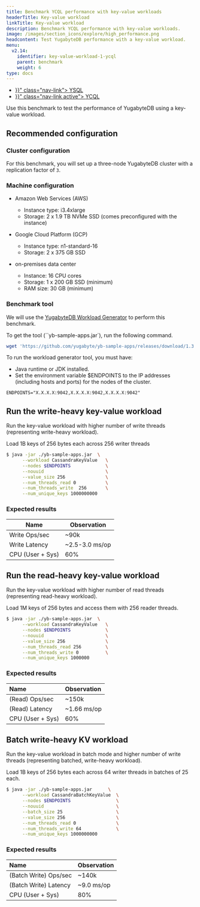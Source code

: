 ```yaml
---
title: Benchmark YCQL performance with key-value workloads
headerTitle: Key-value workload
linkTitle: Key-value workload
description: Benchmark YCQL performance with key-value workloads.
image: /images/section_icons/explore/high_performance.png
headcontent: Test YugabyteDB performance with a key-value workload.
menu:
  v2.14:
    identifier: key-value-workload-1-ycql
    parent: benchmark
    weight: 6
type: docs
---
```


<ul class="nav nav-tabs-alt nav-tabs-yb">

  <li >
    <a href="{{< relref "./key-value-workload-ysql.md" >}}" class="nav-link">
      <i class="icon-postgres" aria-hidden="true"></i>
      YSQL
    </a>
  </li>

  <li >
    <a href="{{< relref "./key-value-workload-ycql.md" >}}" class="nav-link active">
      <i class="icon-cassandra" aria-hidden="true"></i>
      YCQL
    </a>
  </li>

</ul>

Use this benchmark to test the performance of YugabyteDB using a key-value workload.

## Recommended configuration

### Cluster configuration

For this benchmark, you will set up a three-node YugabyteDB cluster with a replication factor of `3`.

### Machine configuration

- Amazon Web Services (AWS)

  - Instance type: i3.4xlarge
  - Storage: 2 x 1.9 TB NVMe SSD (comes preconfigured with the instance)

- Google Cloud Platform (GCP)

  - Instance type: n1-standard-16
  - Storage: 2 x 375 GB SSD

- on-premises data center

  - Instance: 16 CPU cores
  - Storage: 1 x 200 GB SSD (minimum)
  - RAM size: 30 GB (minimum)

### Benchmark tool

We will use the [YugabyteDB Workload Generator](https://github.com/yugabyte/yb-sample-apps) to perform this benchmark.

To get the tool (``yb-sample-apps.jar`), run the following command.

```sh
wget 'https://github.com/yugabyte/yb-sample-apps/releases/download/1.3.9/yb-sample-apps.jar?raw=true' -O yb-sample-apps.jar
```

To run the workload generator tool, you must have:

- Java runtime or JDK installed.
- Set the environment variable  $ENDPOINTS to the IP addresses (including hosts and ports) for the nodes of the cluster.

```output
ENDPOINTS="X.X.X.X:9042,X.X.X.X:9042,X.X.X.X:9042"
```

## Run the write-heavy key-value workload

Run the key-value workload with higher number of write threads (representing write-heavy workload).

Load 1B keys of 256 bytes each across 256 writer threads

```sh
$ java -jar ./yb-sample-apps.jar  \
      --workload CassandraKeyValue   \
      --nodes $ENDPOINTS             \
      --nouuid                       \
      --value_size 256               \
      --num_threads_read 0           \
      --num_threads_write  256       \
      --num_unique_keys 1000000000
```

### Expected results

Name    | Observation
--------|------
Write Ops/sec | ~90k
Write Latency | ~2.5-3.0 ms/op
CPU (User + Sys) | 60%

## Run the read-heavy key-value workload

Run the key-value workload with higher number of read threads (representing read-heavy workload).

Load 1M keys of 256 bytes and access them with 256 reader threads.

```sh
$ java -jar ./yb-sample-apps.jar  \
      --workload CassandraKeyValue   \
      --nodes $ENDPOINTS             \
      --nouuid                       \
      --value_size 256               \
      --num_threads_read 256         \
      --num_threads_write 0          \
      --num_unique_keys 1000000
```

### Expected results

| Name | Observation |
| :--- | :---------- |
| (Read) Ops/sec | ~150k |
| (Read) Latency | ~1.66 ms/op |
| CPU (User + Sys) | 60% |

## Batch write-heavy KV workload

Run the key-value workload in batch mode and higher number of write threads (representing batched, write-heavy workload).

Load 1B keys of 256 bytes each across 64 writer threads in batches of 25 each.

```sh
$ java -jar ./yb-sample-apps.jar      \
      --workload CassandraBatchKeyValue  \
      --nodes $ENDPOINTS                 \
      --nouuid                           \
      --batch_size 25                    \
      --value_size 256                   \
      --num_threads_read 0               \
      --num_threads_write 64             \
      --num_unique_keys 1000000000
```

### Expected results

| Name | Observation |
| :--- | :---------- |
| (Batch Write) Ops/sec | ~140k |
| (Batch Write) Latency | ~9.0 ms/op |
| CPU (User + Sys) | 80% |
